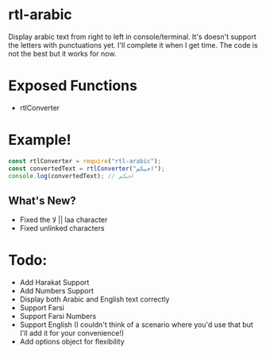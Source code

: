 # rtl-arabic

Display arabic text from right to left in console/terminal. It's doesn't support the letters with punctuations yet. I'll complete it when I get time. The code is not the best but it works for now.

# Exposed Functions

- rtlConverter

# Example!

```js
const rtlConverter = require("rtl-arabic");
const convertedText = rtlConverter("احبكم");
console.log(convertedText); // احبكم
```

## What's New?

- Fixed the لا || laa character
- Fixed unlinked characters

# Todo:

- Add Harakat Support
- Add Numbers Support
- Display both Arabic and English text correctly
- Support Farsi
- Support Farsi Numbers
- Support English (I couldn't think of a scenario where you'd use that but I'll add it for your convenience!)
- Add options object for flexibility
